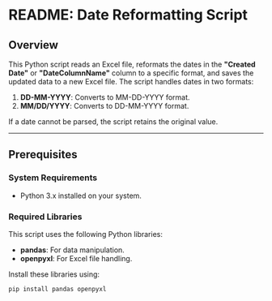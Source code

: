 # README: Date Reformatting Script

## Overview
This Python script reads an Excel file, reformats the dates in the **"Created Date"** or **"DateColumnName"** column to a specific format, and saves the updated data to a new Excel file. The script handles dates in two formats:

1. **DD-MM-YYYY**: Converts to MM-DD-YYYY format.
2. **MM/DD/YYYY**: Converts to DD-MM-YYYY format.

If a date cannot be parsed, the script retains the original value.

---

## Prerequisites

### System Requirements
- Python 3.x installed on your system.

### Required Libraries
This script uses the following Python libraries:
- **pandas**: For data manipulation.
- **openpyxl**: For Excel file handling.

Install these libraries using:
```bash
pip install pandas openpyxl

